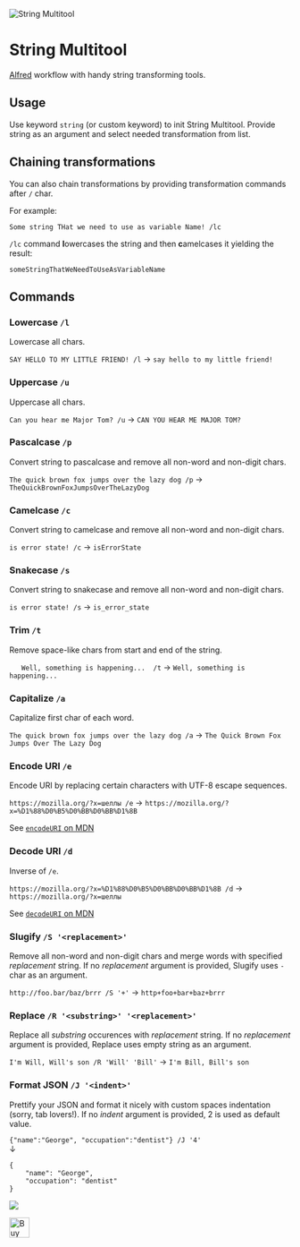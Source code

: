 ![String Multitool](./icon.png)

# String Multitool

[Alfred](https://www.alfredapp.com/) workflow with handy string transforming tools.

## Usage
Use keyword `string` (or custom keyword) to init String Multitool. Provide string as an argument and select needed transformation from list.

## Chaining transformations
You can also chain transformations by providing transformation commands after `/` char.

For example:
```
Some string THat we need to use as variable Name! /lc
```

`/lc` command **l**owercases the string and then **c**amelcases it yielding the result:

```
someStringThatWeNeedToUseAsVariableName
```

## Commands
### Lowercase `/l`
Lowercase all chars.

`SAY HELLO TO MY LITTLE FRIEND! /l` → `say hello to my little friend!`

### Uppercase `/u`
Uppercase all chars.

`Can you hear me Major Tom? /u` → `CAN YOU HEAR ME MAJOR TOM?`

### Pascalcase `/p`
Convert string to pascalcase and remove all non-word and non-digit chars.

`The quick brown fox jumps over the lazy dog /p` → `TheQuickBrownFoxJumpsOverTheLazyDog`

### Camelcase `/c`
Convert string to camelcase and remove all non-word and non-digit chars.

`is error state! /c` → `isErrorState`

### Snakecase `/s`
Convert string to snakecase and remove all non-word and non-digit chars.

`is error state! /s` → `is_error_state`

### Trim `/t`
Remove space-like chars from start and end of the string.

`   Well, something is happening...  /t` → `Well, something is happening...`

### Capitalize `/a`
Capitalize first char of each word.

`The quick brown fox jumps over the lazy dog /a` → `The Quick Brown Fox Jumps Over The Lazy Dog`

### Encode URI `/e`
Encode URI by replacing certain characters with UTF-8 escape sequences.

`https://mozilla.org/?x=шеллы /e` → `https://mozilla.org/?x=%D1%88%D0%B5%D0%BB%D0%BB%D1%8B`

See [`encodeURI` on MDN](https://developer.mozilla.org/en-US/docs/Web/JavaScript/Reference/Global_Objects/encodeURI)

### Decode URI `/d`
Inverse of `/e`.

`https://mozilla.org/?x=%D1%88%D0%B5%D0%BB%D0%BB%D1%8B /d` → `https://mozilla.org/?x=шеллы`

See [`decodeURI` on MDN](https://developer.mozilla.org/en-US/docs/Web/JavaScript/Reference/Global_Objects/decodeURI)

### Slugify `/S '<replacement>'`
Remove all non-word and non-digit chars and merge words with specified *replacement* string. If no *replacement* argument is provided, Slugify uses `-` char as an argument.

`http://foo.bar/baz/brrr /S '+'` → `http+foo+bar+baz+brrr`

### Replace `/R '<substring>' '<replacement>'`
Replace all *substring* occurences with *replacement* string. If no *replacement* argument is provided, Replace uses empty string as an argument.

`I'm Will, Will's son /R 'Will' 'Bill'` → `I'm Bill, Bill's son`

### Format JSON `/J '<indent>'`
Prettify your JSON and format it nicely with custom spaces indentation (sorry, tab lovers!). If no *indent* argument is provided, 2 is used as default value.

`{"name":"George", "occupation":"dentist"} /J '4'`  
↓  
```
{
    "name": "George",
    "occupation": "dentist"
}
```

![](./string-multitool-example.gif)

<a href='https://ko-fi.com/I2I0W98PT' target='_blank'><img height='36' style='border:0px;height:36px;' src='https://storage.ko-fi.com/cdn/kofi3.png?v=3' border='0' alt='Buy Me a Coffee at ko-fi.com' /></a>
